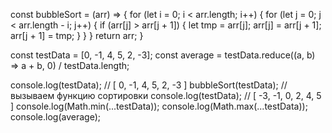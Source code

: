 const bubbleSort = (arr) => {
  for (let i = 0; i < arr.length; i++) {
    for (let j = 0; j < arr.length - i; j++) {
      if (arr[j] > arr[j + 1]) {
        let tmp = arr[j];
        arr[j] = arr[j + 1];
        arr[j + 1] = tmp;
      }
    }
  }
  return arr;
}

const testData = [0, -1, 4, 5, 2, -3];
const average = testData.reduce((a, b) => a + b, 0) / testData.length;

console.log(testData);  // [ 0, -1, 4, 5, 2, -3 ]
bubbleSort(testData);   // вызываем функцию сортировки
console.log(testData);  // [ -3, -1, 0, 2, 4, 5 ]
console.log(Math.min(...testData));
console.log(Math.max(...testData));
console.log(average);
